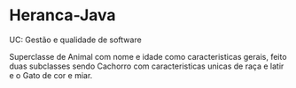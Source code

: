 # Heranca-Java
UC: Gestão e qualidade de software

Superclasse de Animal com nome e idade como caracteristicas gerais, feito duas subclasses sendo Cachorro com caracteristicas unicas de raça e latir e o Gato de cor e miar.
